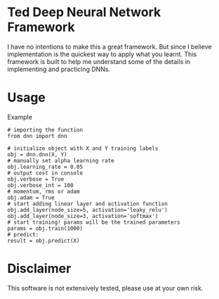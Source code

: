 # Ted Deep Neural Network Framework
I have no intentions to make this a great framework. But since I believe implementation is the quickest way to apply what you learnt. This framework is built to help me understand some of the details in implementing and practicing DNNs.

# Usage
Example
```
# importing the function
from dnn import dnn

# initialize object with X and Y training labels
obj = dnn.dnn(X, Y)
# manually set alpha learning rate
obj.learning_rate = 0.05
# output cost in console
obj.verbose = True
obj.verbose_int = 100
# momentum, rms or adam
obj.adam = True
# start adding linear layer and activation function
obj.add_layer(node_size=5, activation='leaky_relu')
obj.add_layer(node_size=3, activation='softmax')
# start training! params will be the trained parameters
params = obj.train(1000)
# predict:
result = obj.predict(X)
```

# Disclaimer
This software is not extensively tested, please use at your own risk.
